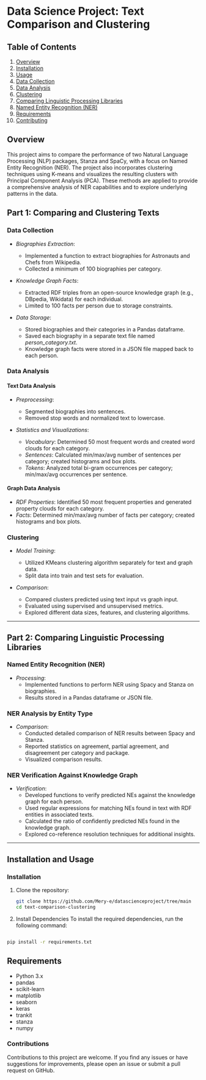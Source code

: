 # Data Science Project: Text Comparison and Clustering   
    
## Table of Contents

1. [Overview](#overview)
2. [Installation](#Installation)
3. [Usage](#Usage)
4. [Data Collection](#data-collection)
5. [Data Analysis](#data-analysis)
6. [Clustering](#clustering)
7. [Comparing Linguistic Processing Libraries](#comparing-linguistic-processing-libraries)
8. [Named Entity Recognition (NER)](#named-entity-recognition-ner)
9. [Requirements](#requirements)
10. [Contributing](#contributing)


## Overview
This project aims to compare the performance of two Natural Language Processing (NLP) packages, Stanza and SpaCy, with a focus on Named Entity Recognition (NER). The project also incorporates clustering techniques using K-means and visualizes the resulting clusters with Principal Component Analysis (PCA). These methods are applied to provide a comprehensive analysis of NER capabilities and to explore underlying patterns in the data.

## Part 1: Comparing and Clustering Texts

### Data Collection

- *Biographies Extraction*: 
  - Implemented a function to extract biographies for Astronauts and Chefs from Wikipedia.
  - Collected a minimum of 100 biographies per category.
  
- *Knowledge Graph Facts*: 
  - Extracted RDF triples from an open-source knowledge graph (e.g., DBpedia, Wikidata) for each individual.
  - Limited to 100 facts per person due to storage constraints.
  
- *Data Storage*: 
  - Stored biographies and their categories in a Pandas dataframe.
  - Saved each biography in a separate text file named *person_category.txt*.
  - Knowledge graph facts were stored in a JSON file mapped back to each person.

### Data Analysis

#### Text Data Analysis

- *Preprocessing*: 
  - Segmented biographies into sentences.
  - Removed stop words and normalized text to lowercase.

- *Statistics and Visualizations*: 
  - *Vocabulary*: Determined 50 most frequent words and created word clouds for each category.
  - *Sentences*: Calculated min/max/avg number of sentences per category; created histograms and box plots.
  - *Tokens*: Analyzed total bi-gram occurrences per category; min/max/avg occurrences per sentence.

#### Graph Data Analysis

- *RDF Properties*: Identified 50 most frequent properties and generated property clouds for each category.
- *Facts*: Determined min/max/avg number of facts per category; created histograms and box plots.

### Clustering

- *Model Training*: 
  - Utilized KMeans clustering algorithm separately for text and graph data.
  - Split data into train and test sets for evaluation.

- *Comparison*: 
  - Compared clusters predicted using text input vs graph input.
  - Evaluated using supervised and unsupervised metrics.
  - Explored different data sizes, features, and clustering algorithms.

---

## Part 2: Comparing Linguistic Processing Libraries

### Named Entity Recognition (NER)

- *Processing*: 
  - Implemented functions to perform NER using Spacy and Stanza on biographies.
  - Results stored in a Pandas dataframe or JSON file.

### NER Analysis by Entity Type

- *Comparison*: 
  - Conducted detailed comparison of NER results between Spacy and Stanza.
  - Reported statistics on agreement, partial agreement, and disagreement per category and package.
  - Visualized comparison results.

### NER Verification Against Knowledge Graph

- *Verification*: 
  - Developed functions to verify predicted NEs against the knowledge graph for each person.
  - Used regular expressions for matching NEs found in text with RDF entities in associated texts.
  - Calculated the ratio of confidently predicted NEs found in the knowledge graph.
  - Explored co-reference resolution techniques for additional insights.

---

## Installation and Usage

### Installation

1. Clone the repository:

   ```bash
   git clone https://github.com/Mery-e/datascienceproject/tree/main
   cd text-comparison-clustering
   ```

2. Install Dependencies
To install the required dependencies, run the following command:

```bash

pip install -r requirements.txt
```

 ## Requirements
- Python 3.x
- pandas
- scikit-learn
- matplotlib
- seaborn
- keras
- trankit
- stanza
- numpy


### Contributions
Contributions to this project are welcome. If you find any issues or have suggestions for improvements, please open an issue or submit a pull request on GitHub.
